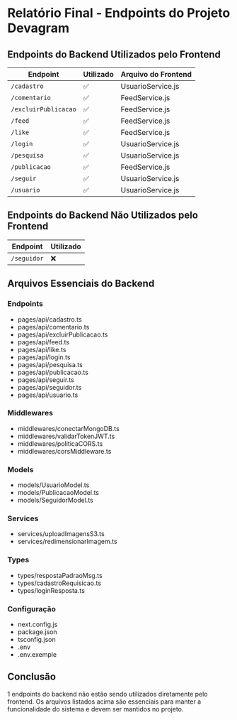 # Relatório Final - Endpoints do Projeto Devagram

## Endpoints do Backend Utilizados pelo Frontend

| Endpoint | Utilizado | Arquivo do Frontend |
|----------|-----------|---------------------|
| `/cadastro` | ✅ | UsuarioService.js |
| `/comentario` | ✅ | FeedService.js |
| `/excluirPublicacao` | ✅ | FeedService.js |
| `/feed` | ✅ | FeedService.js |
| `/like` | ✅ | FeedService.js |
| `/login` | ✅ | UsuarioService.js |
| `/pesquisa` | ✅ | UsuarioService.js |
| `/publicacao` | ✅ | FeedService.js |
| `/seguir` | ✅ | UsuarioService.js |
| `/usuario` | ✅ | UsuarioService.js |

## Endpoints do Backend Não Utilizados pelo Frontend

| Endpoint | Utilizado |
|----------|----------|
| `/seguidor` | ❌ |

## Arquivos Essenciais do Backend

### Endpoints

- pages/api/cadastro.ts
- pages/api/comentario.ts
- pages/api/excluirPublicacao.ts
- pages/api/feed.ts
- pages/api/like.ts
- pages/api/login.ts
- pages/api/pesquisa.ts
- pages/api/publicacao.ts
- pages/api/seguir.ts
- pages/api/seguidor.ts
- pages/api/usuario.ts

### Middlewares

- middlewares/conectarMongoDB.ts
- middlewares/validarTokenJWT.ts
- middlewares/politicaCORS.ts
- middlewares/corsMiddleware.ts

### Models

- models/UsuarioModel.ts
- models/PublicacaoModel.ts
- models/SeguidorModel.ts

### Services

- services/uploadImagensS3.ts
- services/redimensionarImagem.ts

### Types

- types/respostaPadraoMsg.ts
- types/cadastroRequisicao.ts
- types/loginResposta.ts

### Configuração

- next.config.js
- package.json
- tsconfig.json
- .env
- .env.exemple

## Conclusão

1 endpoints do backend não estão sendo utilizados diretamente pelo frontend. Os arquivos listados acima são essenciais para manter a funcionalidade do sistema e devem ser mantidos no projeto.
